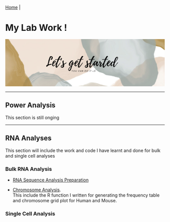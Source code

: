 [Home](index.md) | 



# My Lab Work !

![ ](uploads/labwork.png)

- - -

## Power Analysis

This section is still onging

- - -

## RNA Analyses

This section will include the work and code I have learnt and done for bulk and single cell analyses

### Bulk RNA Analysis


- [RNA Sequence Analysis Preparation](https://litingku.github.io/RNA-Alterntaive-Splicing-Analyses/)

- [Chromosome Analysis](https://litingku.github.io/Chromosome-Grid-Plot/).  
This include the R function I written for generating the frequency table and chromosome grid plot for Human and Mouse.



### Single Cell Analysis

